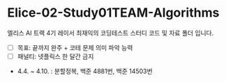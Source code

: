 # Elice-02-Study01TEAM-Algorithms

엘리스 AI 트랙 4기 레이서 최재익의 코딩테스트 스터디 코드 및 자료 폴더 입니다.

- [ ] 목표: 끝까지 완주 + 코테 문제 의미 파악 능력
- [ ] 패널티: 넷플릭스 한 달간 금지 

- 4.4. ~ 4.10. : 분할정복, 백준 4881번, 백준 14503번